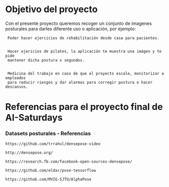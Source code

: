 # Objetivo del proyecto
  
  Con el presente proyecto queremos recoger un conjunto de imagenes posturales 
  para darles diferente uso o aplicación, por ejemplo:
  
     Poder hacer ejercicios de rehabilitación desde casa para pacientes.
     
     
     Hacer ejericios de pilates, la aplicación te muestra una imágen y te pide 
     mantener dicha postura x segundos.
     
     
     Medicina del trabajo en caso de que el proyecto escale, monitorizar a empleados
     para reducir riesgos y dar alarmas para corregir postura o hacer descansos. 
     
     

# Referencias para el proyecto final de AI-Saturdays

### Datasets posturales - Referencias

    https://github.com/trrahul/densepose-video
    
    http://densepose.org/
    
    https://research.fb.com/facebook-open-sources-densepose/
    
    https://github.com/eldar/pose-tensorflow
    
    https://github.com/MVIG-SJTU/AlphaPose
